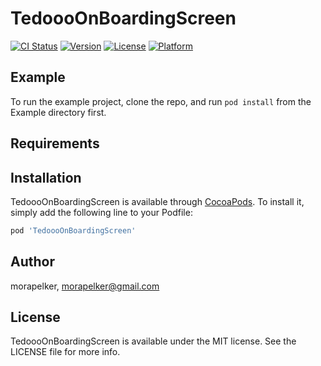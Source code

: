 # TedoooOnBoardingScreen

[![CI Status](https://img.shields.io/travis/morapelker/TedoooOnBoardingScreen.svg?style=flat)](https://travis-ci.org/morapelker/TedoooOnBoardingScreen)
[![Version](https://img.shields.io/cocoapods/v/TedoooOnBoardingScreen.svg?style=flat)](https://cocoapods.org/pods/TedoooOnBoardingScreen)
[![License](https://img.shields.io/cocoapods/l/TedoooOnBoardingScreen.svg?style=flat)](https://cocoapods.org/pods/TedoooOnBoardingScreen)
[![Platform](https://img.shields.io/cocoapods/p/TedoooOnBoardingScreen.svg?style=flat)](https://cocoapods.org/pods/TedoooOnBoardingScreen)

## Example

To run the example project, clone the repo, and run `pod install` from the Example directory first.

## Requirements

## Installation

TedoooOnBoardingScreen is available through [CocoaPods](https://cocoapods.org). To install
it, simply add the following line to your Podfile:

```ruby
pod 'TedoooOnBoardingScreen'
```

## Author

morapelker, morapelker@gmail.com

## License

TedoooOnBoardingScreen is available under the MIT license. See the LICENSE file for more info.
